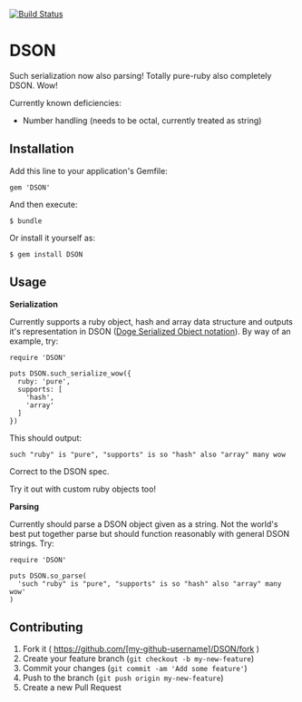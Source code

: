 [![Build Status](https://travis-ci.org/ishakir/DSON.svg)](https://travis-ci.org/ishakir/DSON)
# DSON

Such serialization now also parsing! Totally pure-ruby also completely DSON. Wow!
 
Currently known deficiencies:
* Number handling (needs to be octal, currently treated as string)

## Installation

Add this line to your application's Gemfile:

    gem 'DSON'

And then execute:

    $ bundle

Or install it yourself as:

    $ gem install DSON

## Usage

**Serialization**

Currently supports a ruby object, hash and array data structure and outputs it's representation in DSON ([Doge Serialized Object notation](http://dogeon.org/)). By way of an example, try:

    require 'DSON'

    puts DSON.such_serialize_wow({
      ruby: 'pure',
      supports: [
        'hash',
        'array'
      ]
    })

This should output:

    such "ruby" is "pure", "supports" is so "hash" also "array" many wow

Correct to the DSON spec.

Try it out with custom ruby objects too!

**Parsing**

Currently should parse a DSON object given as a string. Not the world's best put together parse but should function reasonably with general DSON strings. Try:

    require 'DSON'

    puts DSON.so_parse(
      'such "ruby" is "pure", "supports" is so "hash" also "array" many wow'
    )

## Contributing

1. Fork it ( https://github.com/[my-github-username]/DSON/fork )
2. Create your feature branch (`git checkout -b my-new-feature`)
3. Commit your changes (`git commit -am 'Add some feature'`)
4. Push to the branch (`git push origin my-new-feature`)
5. Create a new Pull Request
